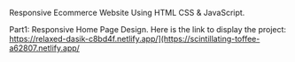 Responsive Ecommerce Website Using HTML CSS & JavaScript.


 Part1: Responsive Home Page Design.
Here is the link to display the project: https://relaxed-dasik-c8bd4f.netlify.app/](https://scintillating-toffee-a62807.netlify.app/
 
